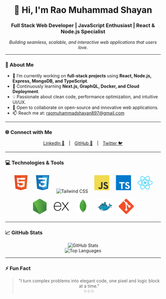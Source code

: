 <h1 align="center">👋 Hi, I'm Rao Muhammad Shayan</h1>
<h3 align="center">Full Stack Web Developer | JavaScript Enthusiast | React & Node.js Specialist</h3>

<p align="center">
  <em>Building seamless, scalable, and interactive web applications that users love.</em>
</p>

---

### 🚀 About Me

- 🔭 I’m currently working on **full-stack projects** using **React, Node.js, Express, MongoDB, and TypeScript**.
- 🌱 Continuously learning **Next.js, GraphQL, Docker, and Cloud Deployment**.
- 💡 Passionate about clean code, performance optimization, and intuitive UI/UX.
- 🤝 Open to collaborate on open-source and innovative web applications.
- 📫 Reach me at: <a href="mailto:raomuhammadshayan897@gmail.com">raomuhammadshayan897@gmail.com</a>

---

### 🌐 Connect with Me

<p align="center">
  <a href="https://linkedin.com/in/shayan-rajput" target="_blank" rel="noopener" style="margin: 10px;">LinkedIn 🔗</a> |
  <a href="https://github.com/rm-shayan" target="_blank" rel="noopener" style="margin: 10px;">GitHub 🐙</a> |
  <a href="https://twitter.com/shayan_dev" target="_blank" rel="noopener" style="margin: 10px;">Twitter 🐦</a>
</p>

---

### 💻 Technologies & Tools

<p align="center">
  <img src="https://raw.githubusercontent.com/devicons/devicon/master/icons/html5/html5-original.svg" alt="HTML5" width="50" height="50" style="margin: 8px;" />
  <img src="https://raw.githubusercontent.com/devicons/devicon/master/icons/css3/css3-original.svg" alt="CSS3" width="50" height="50" style="margin: 8px;" />
  <img src="https://cdn.simpleicons.org/tailwindcss/38B2AC" alt="Tailwind CSS" width="50" height="50" style="margin: 8px;" />
  <img src="https://raw.githubusercontent.com/devicons/devicon/master/icons/javascript/javascript-original.svg" alt="JavaScript" width="50" height="50" style="margin: 8px;" />
  <img src="https://raw.githubusercontent.com/devicons/devicon/master/icons/typescript/typescript-original.svg" alt="TypeScript" width="50" height="50" style="margin: 8px;" />
  <img src="https://raw.githubusercontent.com/devicons/devicon/master/icons/react/react-original.svg" alt="React" width="50" height="50" style="margin: 8px;" />
  <img src="https://raw.githubusercontent.com/devicons/devicon/master/icons/nodejs/nodejs-original.svg" alt="Node.js" width="50" height="50" style="margin: 8px;" />
  <img src="https://raw.githubusercontent.com/devicons/devicon/master/icons/express/express-original.svg" alt="Express" width="50" height="50" style="margin: 8px;" />
  <img src="https://raw.githubusercontent.com/devicons/devicon/master/icons/mongodb/mongodb-original.svg" alt="MongoDB" width="50" height="50" style="margin: 8px;" />
  <img src="https://raw.githubusercontent.com/devicons/devicon/master/icons/docker/docker-original.svg" alt="Docker" width="50" height="50" style="margin: 8px;" />
  <img src="https://raw.githubusercontent.com/devicons/devicon/master/icons/git/git-original.svg" alt="Git" width="50" height="50" style="margin: 8px;" />
</p>

---

### 📈 GitHub Stats

<p align="center">
  <img src="https://github-readme-stats.vercel.app/api?username=rm-shayan&show_icons=true&theme=tokyonight" alt="GitHub Stats" />
  <br />
  <img src="https://github-readme-stats.vercel.app/api/top-langs/?username=rm-shayan&layout=compact&theme=tokyonight" alt="Top Languages" />
</p>

---

### ⚡ Fun Fact

<blockquote align="center">
  "I turn complex problems into elegant code, one pixel and logic block at a time."  
  <br />✨✨✨
</blockquote>
